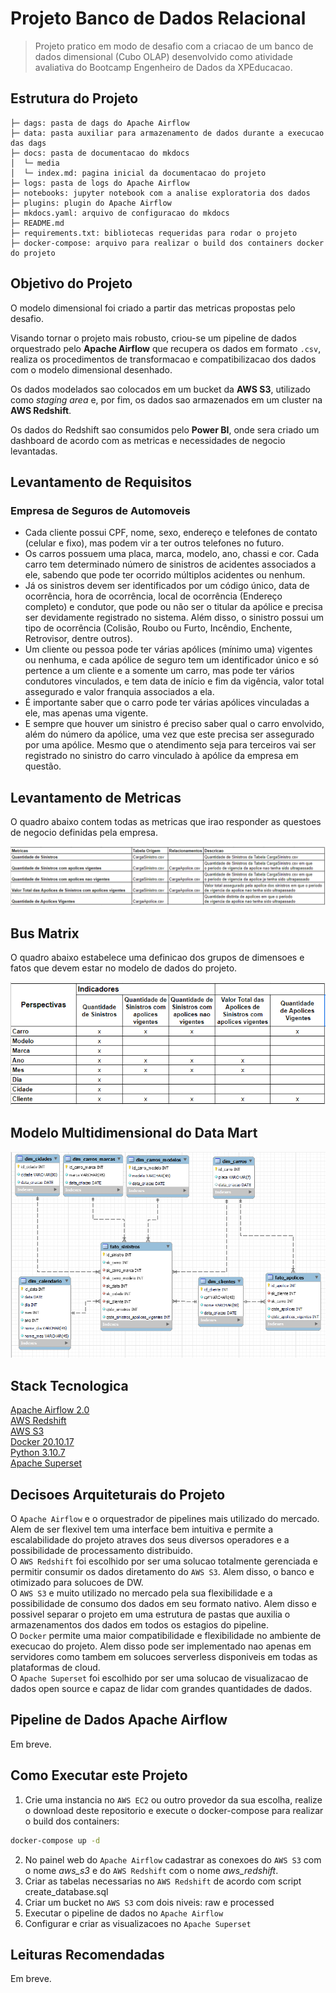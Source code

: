 # Projeto Banco de Dados Relacional

> Projeto pratico em modo de desafio com a criacao de um banco de dados dimensional (Cubo OLAP) desenvolvido como atividade avaliativa do Bootcamp Engenheiro de Dados da XPEducacao.
## **Estrutura do Projeto**

    ├─ dags: pasta de dags do Apache Airflow
    ├─ data: pasta auxiliar para armazenamento de dados durante a execucao das dags
    ├─ docs: pasta de documentacao do mkdocs
    │  └─ media
    │  └─ index.md: pagina inicial da documentacao do projeto
    ├─ logs: pasta de logs do Apache Airflow
    ├─ notebooks: jupyter notebook com a analise exploratoria dos dados
    ├─ plugins: plugin do Apache Airflow
    ├─ mkdocs.yaml: arquivo de configuracao do mkdocs
    ├─ README.md
    ├─ requirements.txt: bibliotecas requeridas para rodar o projeto
    ├─ docker-compose: arquivo para realizar o build dos containers docker do projeto


## **Objetivo do Projeto**

O modelo dimensional foi criado a partir das metricas propostas pelo desafio.

Visando tornar o projeto mais robusto, criou-se um pipeline de dados orquestrado pelo **Apache Airflow** que recupera os dados em formato `.csv`, realiza os procedimentos de transformacao e compatibilizacao dos dados com o modelo dimensional desenhado.

Os dados modelados sao colocados em um bucket da **AWS S3**, utilizado como *staging area* e, por fim, os dados sao armazenados em um cluster na **AWS Redshift**.

Os dados do Redshift sao consumidos pelo **Power BI**, onde sera criado um dashboard de acordo com as metricas e necessidades de negocio levantadas.

## **Levantamento de Requisitos**
### Empresa de Seguros de Automoveis
- Cada cliente possui CPF, nome, sexo, endereço e telefones de contato (celular e fixo), mas podem vir a ter outros telefones no futuro. 
- Os carros possuem uma placa, marca, modelo, ano, chassi e cor. Cada carro tem determinado número de sinistros de acidentes associados a ele, sabendo que pode ter ocorrido múltiplos acidentes ou nenhum. 
- Já os sinistros devem ser identificados por um código único, data de ocorrência, hora de ocorrência, local de ocorrência (Endereço completo) e condutor, que pode ou não ser o titular da apólice e precisa ser devidamente registrado no sistema. Além disso, o sinistro possui um tipo de ocorrência (Colisão, Roubo ou Furto, Incêndio, Enchente, Retrovisor, dentre outros). 
- Um cliente ou pessoa pode ter várias apólices (mínimo uma) vigentes ou nenhuma, e cada apólice de seguro tem um identificador único e só pertence a um cliente e a somente um carro, mas pode ter vários condutores vinculados, e tem data de início e fim da vigência, valor total assegurado e valor franquia associados a ela.
- É importante saber que o carro pode ter várias apólices vinculadas a ele, mas apenas uma vigente.
- E sempre que houver um sinistro é preciso saber qual o carro envolvido, além do número da apólice, uma vez que este precisa ser assegurado por uma apólice. Mesmo que o atendimento seja para terceiros vai ser registrado no sinistro do carro vinculado à apólice da empresa em questão. 

## **Levantamento de Metricas**

O quadro abaixo contem todas as metricas que irao responder as questoes de negocio definidas
pela empresa.

![mapeamento_metricas](media/mapeamento_metricas.png)

## **Bus Matrix**

O quadro abaixo estabelece uma definicao dos grupos de dimensoes e fatos que devem estar no
modelo de dados do projeto. 

![business_matrix](media/business_matrix.png)


## **Modelo Multidimensional do Data Mart**
![model_dw_desafio](media/model_dw_desafio.png)


## **Stack Tecnologica**

[Apache Airflow 2.0](https://airflow.apache.org/)  
[AWS Redshift](https://aws.amazon.com/pt/redshift/)  
[AWS S3](https://aws.amazon.com/pt/s3/)  
[Docker 20.10.17](https://www.docker.com/)  
[Python 3.10.7](https://www.python.org/)  
[Apache Superset](https://superset.apache.org/)    

## **Decisoes Arquiteturais do Projeto**

O `Apache Airflow` e o orquestrador de pipelines mais utilizado do mercado. Alem de ser flexivel tem uma 
interface bem intuitiva e permite a escalabilidade do projeto atraves dos seus diversos operadores e a 
possibilidade de processamento distribuido.    
O `AWS Redshift` foi escolhido por ser uma solucao totalmente gerenciada e permitir consumir os dados 
diretamento do `AWS S3`. Alem disso, o banco e otimizado para solucoes de DW.    
O `AWS S3` e muito utilizado no mercado pela sua flexibilidade e a possibilidade de consumo dos dados
em seu formato nativo. Alem disso e possivel separar o projeto em uma estrutura de pastas que auxilia o 
armazenamentos dos dados em todos os estagios do pipeline.  
O `Docker` permite uma maior compatibilidade e flexibilidade no ambiente de execucao do projeto. Alem disso
pode ser implementado nao apenas em servidores como tambem em solucoes serverless disponiveis em todas as 
plataformas de cloud.  
O `Apache Superset` foi escolhido por ser uma solucao de visualizacao de dados open source e capaz de lidar
com grandes quantidades de dados.  

## **Pipeline de Dados Apache Airflow**
Em breve.
## **Como Executar este Projeto**

1. Crie uma instancia no `AWS EC2` ou outro provedor da sua escolha, realize o download deste repositorio e execute o docker-compose para realizar o build dos containers:

```bash
docker-compose up -d
```

2. No painel web do `Apache Airflow` cadastrar as conexoes do `AWS S3` com o nome *aws_s3* e do `AWS Redshift` com o nome *aws_redshift*.  
3. Criar as tabelas necessarias no `AWS Redshift` de acordo com script create_database.sql
4. Criar um bucket no `AWS S3` com dois niveis: raw e processed
5. Executar o pipeline de dados no `Apache Airflow`
6. Configurar e criar as visualizacoes no `Apache Superset`


## **Leituras Recomendadas**
Em breve.